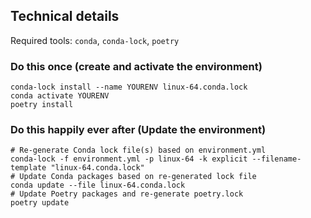 ## Technical details
Required tools: `conda`, `conda-lock`, `poetry`

### Do this once (create and activate the environment)

```
conda-lock install --name YOURENV linux-64.conda.lock
conda activate YOURENV
poetry install
```

### Do this happily ever after (Update the environment)

```
# Re-generate Conda lock file(s) based on environment.yml
conda-lock -f environment.yml -p linux-64 -k explicit --filename-template "linux-64.conda.lock"
# Update Conda packages based on re-generated lock file
conda update --file linux-64.conda.lock
# Update Poetry packages and re-generate poetry.lock
poetry update
```